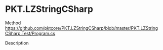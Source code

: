 # PKT.LZStringCSharp
Method https://github.com/pktcore/PKT.LZStringCSharp/blob/master/PKT.LZStringCSharp.Test/Program.cs

Description
